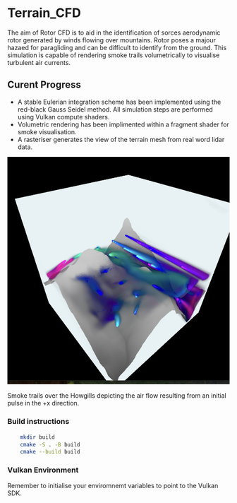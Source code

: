 # Terrain_CFD

The aim of Rotor CFD is to aid in the identification of sorces aerodynamic rotor generated by winds flowing over mountains. Rotor poses a majour hazaed for paragliding and can be difficult to identify from the ground. This simulation is capable of rendering smoke trails volumetrically to visualise turbulent air currents.

## Curent Progress

- A stable Eulerian integration scheme has been implemented using the red-black Gauss Seidel method. All simulation steps are performed using Vulkan compute shaders.
- Volumetric rendering has been implimented within a fragment shader for smoke visualisation.
- A rasteriser generates the view of the terrain mesh from real word lidar data.

![Alt text](images/progress3.png)

Smoke trails over the Howgills depicting the air flow resulting from an initial pulse in the +x direction.

### Build instructions

```bash
    mkdir build
    cmake -S . -B build
    cmake --build build
```

### Vulkan Environment

Remember to initialise your enviromnemt variables to point to the Vulkan SDK.